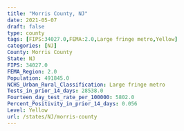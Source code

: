 ```yaml
---
title: "Morris County, NJ"
date: 2021-05-07
draft: false
type: county
tags: [FIPS:34027.0,FEMA:2.0,Large fringe metro,Yellow]
categories: [NJ]
County: Morris County
State: NJ
FIPS: 34027.0
FEMA_Region: 2.0
Population: 491845.0
NCHS_Urban_Rural_Classification: Large fringe metro
Tests_in_prior_14_days: 28538.0
Fourteen_day_test_rate_per_100000: 5802.0
Percent_Positivity_in_prior_14_days: 0.056
Level: Yellow
url: /states/NJ/morris-county
---
```



